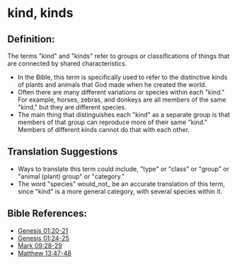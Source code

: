 # kind, kinds #

## Definition: ##

The terms "kind" and "kinds" refer to groups or classifications of things that are connected by shared characteristics.

* In the Bible, this term is specifically used to refer to the distinctive kinds of plants and animals that God made when he created the world.
* Often there are many different variations or species within each "kind." For example, horses, zebras, and donkeys are all members of the same "kind," but they are different species.
* The main thing that distinguishes each "kind" as a separate group is that members of that group can reproduce more of their same "kind." Members of different kinds cannot do that with each other.

## Translation Suggestions ##

* Ways to translate this term could include, "type" or "class" or "group" or "animal (plant) group" or "category."
* The word "species" would_not_ be an accurate translation of this term, since "kind" is a more general category, with several species within it.

## Bible References: ##

* [Genesis 01:20-21](https://door43.org/en/bible/notes/gen/01/20)
* [Genesis 01:24-25](https://door43.org/en/bible/notes/gen/01/24)
* [Mark 09:28-29](https://door43.org/en/bible/notes/mrk/09/28)
* [Matthew 13:47-48](https://door43.org/en/bible/notes/mat/13/47)

